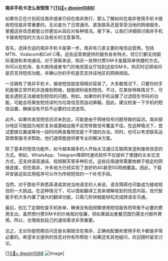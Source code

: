 **南非手机卡怎么收短信？[[TG💪+ @esim1088](https://t.me/s/esim1088)]**

如果你正在计划前往南非或者已经在南非旅行，那么了解如何在南非使用手机卡接收短信是非常重要的。无论是为了日常通讯、紧急联系还是享受当地的网络服务，掌握这些信息都能让你更加从容应对各种情况。接下来，让我们详细探讨南非手机卡接收短信的方法以及相关的注意事项。

首先，选择合适的南非手机卡是第一步。南非有几家主要的电信运营商，包括MTN、Vodacom和Cell C等。这些运营商提供的服务各有特点，但它们都支持国际漫游和本地通话。对于游客来说，购买一张预付费SIM卡是最简单快捷的方式。你可以在机场、各大商场或者专门的电信营业厅找到这些SIM卡。购买时记得询问是否支持短信功能，并确认你的手机是否支持该地区的网络频段。

一旦拥有了南非手机卡，接收短信就变得相对容易了。大多数情况下，只要你的手机能够正常开机并连接到网络，就能顺利收到短信。不过，在某些特殊情况下，可能会遇到无法接收到短信的问题。例如，如果你的手机设置了过滤陌生号码的功能，可能会将某些短信误判为垃圾信息而自动屏蔽。因此，建议检查一下手机的短信设置，确保没有开启不必要的过滤选项。

此外，如果你发现短信迟迟未到达，可能是由于网络信号问题导致的延迟。南非部分地区可能因为地形复杂或基础设施不足而导致信号覆盖不佳。在这种情况下，尝试更换位置或等待一段时间再查看短信是个不错的办法。同时，也可以考虑联系运营商客服寻求帮助，他们通常能提供更专业的解决方案。

除了基本的短信功能外，如今越来越多的人开始关注通过互联网发送和接收信息的方式。例如，WhatsApp、Telegram等即时通讯软件不仅提供了便捷的文本交流方式，还支持语音通话、视频聊天等多种形式。这些应用通常需要依赖于稳定的网络连接，但在南非，许多地方已经实现了良好的4G甚至5G网络覆盖。因此，下载并安装这些应用程序可以作为传统短信的一个补充手段。

当然，对于那些不熟悉英语或其他当地语言的人来说，语言障碍也可能成为接收短信的一大挑战。在这种情况下，可以借助翻译工具来理解收到的信息内容。现代智能手机大多内置了强大的翻译功能，只需几秒钟就能轻松完成跨语言沟通。

最后，别忘了定期检查手机账单，确保没有因频繁使用短信服务而导致不必要的费用支出。虽然预付费SIM卡的价格相对低廉，但如果超出套餐范围仍需支付额外费用。所以，合理规划自己的通信需求非常重要。

总之，无论你是短期访问还是长期居住在南非，正确地配置和使用手机卡都是非常必要的。希望本文提供的信息对你有所帮助！如果还有其他疑问，欢迎随时留言讨论。

[[TG💪+ @esim1088](https://t.me/s/esim1088) ![Image](https://i.postimg.cc/4NQfJmqS/Snipaste-2025-05-13-00-14-12.png)]